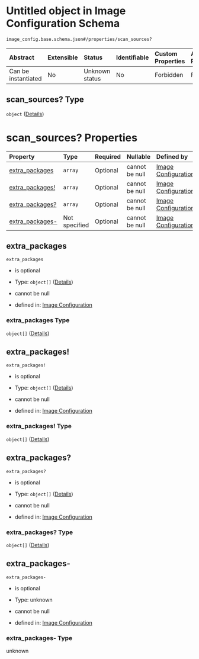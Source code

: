 # Untitled object in Image Configuration Schema

```txt
image_config.base.schema.json#/properties/scan_sources?
```



| Abstract            | Extensible | Status         | Identifiable | Custom Properties | Additional Properties | Access Restrictions | Defined In                                                                                      |
| :------------------ | :--------- | :------------- | :----------- | :---------------- | :-------------------- | :------------------ | :---------------------------------------------------------------------------------------------- |
| Can be instantiated | No         | Unknown status | No           | Forbidden         | Forbidden             | none                | [image\_config.base.schema.json\*](../out/image_config.base.schema.json "open original schema") |

## scan\_sources? Type

`object` ([Details](image_config-properties-scan_sources.md))

# scan\_sources? Properties

| Property                              | Type          | Required | Nullable       | Defined by                                                                                                                                                                    |
| :------------------------------------ | :------------ | :------- | :------------- | :---------------------------------------------------------------------------------------------------------------------------------------------------------------------------- |
| [extra\_packages](#extra_packages)    | `array`       | Optional | cannot be null | [Image Configuration](image_config-properties-scan_sources-properties-extra_packages.md "image_config.base.schema.json#/properties/scan_sources/properties/extra_packages")   |
| [extra\_packages!](#extra_packages-1) | `array`       | Optional | cannot be null | [Image Configuration](image_config-properties-scan_sources-properties-extra_packages.md "image_config.base.schema.json#/properties/scan_sources/properties/extra_packages!")  |
| [extra\_packages?](#extra_packages-2) | `array`       | Optional | cannot be null | [Image Configuration](image_config-properties-scan_sources-properties-extra_packages.md "image_config.base.schema.json#/properties/scan_sources/properties/extra_packages?")  |
| [extra\_packages-](#extra_packages-)  | Not specified | Optional | cannot be null | [Image Configuration](image_config-properties-scan_sources-properties-extra_packages-.md "image_config.base.schema.json#/properties/scan_sources/properties/extra_packages-") |

## extra\_packages



`extra_packages`

*   is optional

*   Type: `object[]` ([Details](image_config-properties-scan_sources-properties-extra_packages-items.md))

*   cannot be null

*   defined in: [Image Configuration](image_config-properties-scan_sources-properties-extra_packages.md "image_config.base.schema.json#/properties/scan_sources/properties/extra_packages")

### extra\_packages Type

`object[]` ([Details](image_config-properties-scan_sources-properties-extra_packages-items.md))

## extra\_packages!



`extra_packages!`

*   is optional

*   Type: `object[]` ([Details](image_config-properties-scan_sources-properties-extra_packages-items.md))

*   cannot be null

*   defined in: [Image Configuration](image_config-properties-scan_sources-properties-extra_packages.md "image_config.base.schema.json#/properties/scan_sources/properties/extra_packages!")

### extra\_packages! Type

`object[]` ([Details](image_config-properties-scan_sources-properties-extra_packages-items.md))

## extra\_packages?



`extra_packages?`

*   is optional

*   Type: `object[]` ([Details](image_config-properties-scan_sources-properties-extra_packages-items.md))

*   cannot be null

*   defined in: [Image Configuration](image_config-properties-scan_sources-properties-extra_packages.md "image_config.base.schema.json#/properties/scan_sources/properties/extra_packages?")

### extra\_packages? Type

`object[]` ([Details](image_config-properties-scan_sources-properties-extra_packages-items.md))

## extra\_packages-



`extra_packages-`

*   is optional

*   Type: unknown

*   cannot be null

*   defined in: [Image Configuration](image_config-properties-scan_sources-properties-extra_packages-.md "image_config.base.schema.json#/properties/scan_sources/properties/extra_packages-")

### extra\_packages- Type

unknown
